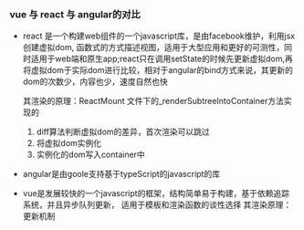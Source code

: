 ### vue 与 react 与 angular的对比
* react 是一个构建web组件的一个javascript库，是由facebook维护，利用jsx创建虚拟dom, 函数式的方式描述视图，适用于大型应用和更好的可测性，同时适用于web端和原生app;react只在调用setState的时候先更新虚拟dom,再将虚拟dom于实际dom进行比较，相对于angular的bind方式来说，其更新的dom的次数少，内容也少，速度自然也快
  
    其渲染的原理：ReactMount 文件下的_renderSubtreeIntoContainer方法实现的
    1. diff算法判断虚拟dom的差异，首次渲染可以跳过
    1. 将虚拟dom实例化
    1. 实例化的dom写入container中
        

* angular是由goole支持基于typeScript的javascript的库
* vue是发展较快的一个javascript的框架，结构简单易于构建，基于依赖追踪系统，并且异步队列更新， 适用于模板和渲染函数的谈性选择
    其渲染原理： 更新机制

